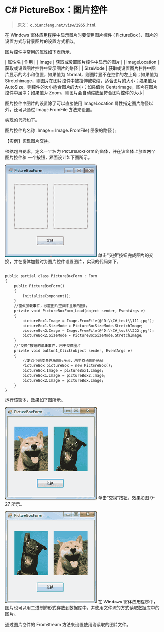 # C# PictureBox：图片控件

> 原文：[`c.biancheng.net/view/2965.html`](http://c.biancheng.net/view/2965.html)

在 Windows 窗体应用程序中显示图片时要使用图片控件 ( PictureBox )，图片的设置方式与背景图片的设置方式相似。

图片控件中常用的属性如下表所示。

| 属性名 | 作用 |
| Image | 获取或设置图片控件中显示的图片 |
| ImageLocation | 获取或设置图片控件中显示图片的路径 |
| SizeMode | 获取或设置图片控件中图片显示的大小和位置，如果值为 Normal，则图片显不在控件的左上角；如果值为 Stretchimage，则图片在图片控件中被拉伸或收缩，适合图片的大小；如果值为 AutoSize，则控件的大小适合图片的大小；如果值为 Centerimage，图片在图片控件中居中；如果值为 Zoom，则图片会自动缩放至符合图片控件的大小 |

图片控件中图片的设置除了可以直接使用 ImageLocation 属性指定图片路径以外，还可以通过 Image.FromFile 方法来设置。

实现的代码如下。

图片控件的名称 .Image = Image. FromFile( 图像的路径 );

【实例】实现图片交换。

根据题目要求，定义一个名为 PictureBoxForm 的窗体，并在该窗体上放置两个图片控件和 一个按钮，界面设计如下图所示。

![交换图片界面设计](img/6d3a85cccf1830018235c6e2626eae22.png)
单击“交换”按钮完成图片的交换，并在窗体加载时为图片控件设置图片，实现的代码如下。

```

public partial class PictureBoxForm : Form
{
    public PictureBoxForm()
    {
        InitializeComponent();
    }
    //窗体加载事件，设置图片空间中显示的图片
    private void PictureBoxForm_Load(object sender, EventArgs e)
    {
        pictureBox1.Image = Image.FromFile(@"D:\\C#_test\\111.jpg");
        pictureBox1.SizeMode = PictureBoxSizeMode.StretchImage;
        pictureBox2.Image = Image.FromFile(@"D:\\C#_test\\222.jpg");
        pictureBox2.SizeMode = PictureBoxSizeMode.StretchImage;
    }
    //“交换”按钮的单击事件，用于交换图片
    private void button1_Click(object sender, EventArgs e)
    {
        //定义中间变量存放图片地址，用于交换图片地址
        PictureBox pictureBox = new PictureBox();
        pictureBox.Image = pictureBox1.Image;
        pictureBox1.Image = pictureBox2.Image;
        pictureBox2.Image = pictureBox.Image;
    }
}
```

运行该窗体，效果如下图所示。

![交换图片窗体运行效果](img/99a04d7f987abf993d92c882b6fe2c48.png)
单击“交换”按钮，效果如图 9-27 所示。

![交换图片后的效果](img/173db6a383735710edd7977a7405efd3.png)
在 Windows 窗体应用程序中，图片也可以用二进制的形式存放到数据库中，并使用文件流的方式读取数据库中的图片。

通过图片控件的 FromStream 方法来设置使用流读取的图片文件。